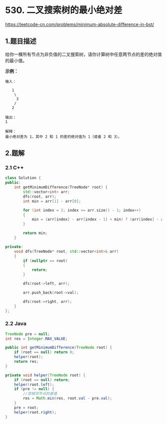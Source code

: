 # 530. 二叉搜索树的最小绝对差

https://leetcode-cn.com/problems/minimum-absolute-difference-in-bst/



## 1.题目描述

给你一棵所有节点为非负值的二叉搜索树，请你计算树中任意两节点的差的绝对值的最小值。



**示例：**

~~~
输入：

   1
    \
     3
    /
   2

输出：
1

解释：
最小绝对差为 1，其中 2 和 1 的差的绝对值为 1（或者 2 和 3）。
~~~



## 2.题解

### 2.1 C++ 

~~~c++
class Solution {
public:
    int getMinimumDifference(TreeNode* root) {
        std::vector<int> arr;
        dfs(root, arr);
        int min = arr[1] - arr[0];

        for (int index = 2; index <= arr.size() - 1; index++)
        {
            min = (arr[index] - arr[index - 1] < min) ? (arr[index] - arr[index - 1]) : min;
        }

        return min;
    }

private:
    void dfs(TreeNode* root, std::vector<int>& arr)
    {
        if (nullptr == root)
        {
            return;
        }

        dfs(root->left, arr);

        arr.push_back(root->val);

        dfs(root->right, arr);
    }
};
~~~



### 2.2 Java

~~~java
TreeNode pre = null;
int res = Integer.MAX_VALUE;

public int getMinimumDifference(TreeNode root) {
    if (root == null) return 0;
    helper(root);
    return res;
}

private void helper(TreeNode root) {
    if (root == null) return;
    helper(root.left);
    if (pre != null) {
        //求相邻节点的差值
        res = Math.min(res, root.val - pre.val);
    }
    pre = root;
    helper(root.right);
}
~~~

